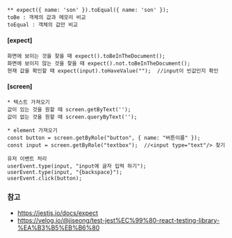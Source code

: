 ```
** expect({ name: 'son' }).toEqual({ name: 'son' });
toBe : 객체의 값과 메모리 비교
toEqual : 객체의 값만 비교

```

#### [expect]

```
화면에 보이는 것을 찾을 때 expect().toBeInTheDocument();
화면에 보이지 않는 것을 찾을 때 expect().not.toBeInTheDocument();
현재 값을 확인할 때 expect(input).toHaveValue("");  //input이 빈값인지 확인
```

#### [screen]

```
* 텍스트 가져오기
값이 있는 것을 원할 때 screen.getByText('');
값이 없는 것을 원할 때 screen.queryByText('');

* element 가져오기
const button = screen.getByRole("button", { name: "버튼이름" });
const input = screen.getByRole("textbox");  //<input type="text"/> 찾기
```

```
유저 이벤트 처리
userEvent.type(input, "input에 글자 입력 하기");
userEvent.type(input, "{backspace}");
userEvent.click(button);
```

### 참고

- https://jestjs.io/docs/expect
- https://velog.io/@jiseong/test-jest%EC%99%80-react-testing-library-%EA%B3%B5%EB%B6%80
